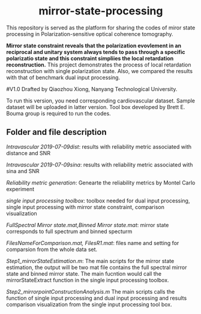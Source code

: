 
# <center>  mirror-state-processing</center>

This repository is served as the platform for sharing the codes of miror state processing in Polarization-sensitive optical coherence tomography.

**Mirror state constraint reveals that the polarization evovlement in an reciprocal and unitary system always tends to pass through a specific polarizatio state and this constraint simpliies the local retardation reconstruction.** This project demonstrates the process of local retardation reconstruction with single polarization state. Also, we compared the results with that of benchmark dual input processing.

#V1.0
Drafted by Qiaozhou Xiong, Nanyang Technological University. 

To run this version, you need corresponding cardiovascular dataset. Sample dataset will be uploaded in latter version. Tool box developed by Brett E. Bouma group is required to run the codes.

## Folder and file description

*Intravascular 2019-07-09dist*: results with reliability metric associated with distance and SNR

*Intravascular 2019-07-09sina*: results with reliability metric associated with sina and SNR

*Reliability metric generation*: Genearte the reliability metrics by Montel Carlo experiment

*single input processing toolbox*: toolbox needed for dual input processing, single input processing with mirror state constraint, comparison visualization

*FullSpectral Mirror state.mat,Binned Mirror state.mat*: mirror state corresponds to full spectrum and binned specturm

*FilesNameForComparison.mat, FilesR1.mat*: files name and setting for comparsion from the whole data set.

*Step1_mirrorStateEstimation.m*: The main scripts for the mirror state estimation, the output will be two mat file contains the full spectral mirror state and binned mirror state. The main fucntion would call the mirrorStateExtract function in the single input processing toolbox.

*Step2_mirrorpointConstructionAnalysis.m* The main scripts calls the function of  single input processing and dual input processing and results comparison visualization from the single input processing tool box.

